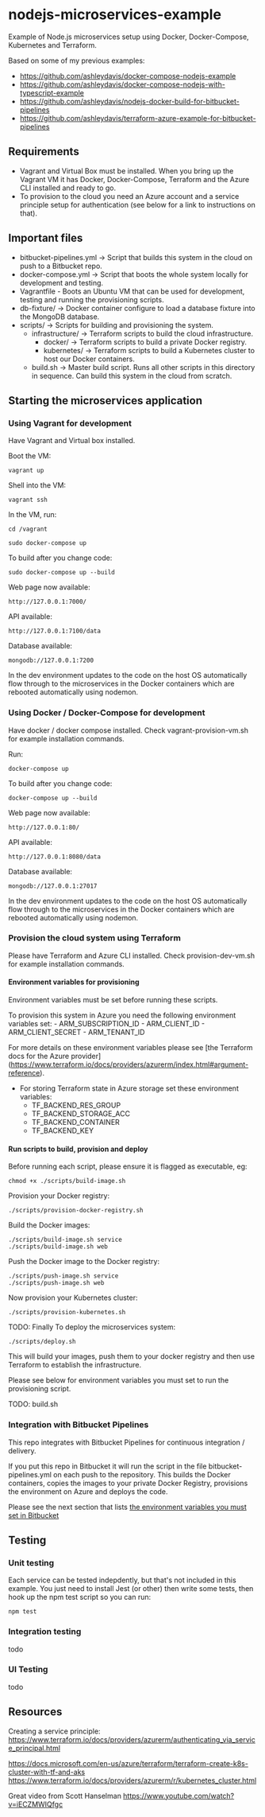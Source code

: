 # nodejs-microservices-example

Example of Node.js microservices setup using Docker, Docker-Compose, Kubernetes and Terraform.

Based on some of my previous examples:

- https://github.com/ashleydavis/docker-compose-nodejs-example
- https://github.com/ashleydavis/docker-compose-nodejs-with-typescript-example
- https://github.com/ashleydavis/nodejs-docker-build-for-bitbucket-pipelines
- https://github.com/ashleydavis/terraform-azure-example-for-bitbucket-pipelines

## Requirements

- Vagrant and Virtual Box must be installed. When you bring up the Vagrant VM it has Docker, Docker-Compose, Terraform and the Azure CLI installed and ready to go.
- To provision to the cloud you need an Azure account and a service principle setup for authentication (see below for a link to instructions on that).

## Important files

- bitbucket-pipelines.yml -> Script that builds this system in the cloud on push to a Bitbucket repo.
- docker-compose.yml -> Script that boots the whole system locally for development and testing.
- Vagrantfile - Boots an Ubuntu VM that can be used for development, testing and running the provisioning scripts.
- db-fixture/           -> Docker container configure to load a database fixture into the MongoDB database.
- scripts/              -> Scripts for building and provisioning the system.
    - infrastructure/   -> Terraform scripts to build the cloud infrastructure.
        - docker/       -> Terraform scripts to build a private Docker registry.
        - kubernetes/   -> Terraform scripts to build a Kubernetes cluster to host our Docker containers.
    - build.sh          -> Master build script. Runs all other scripts in this directory in sequence. Can build this system in the cloud from scratch.

## Starting the microservices application

### Using Vagrant for development

Have Vagrant and Virtual box installed.

Boot the VM:

    vagrant up

Shell into the VM:

    vagrant ssh

In the VM, run:

    cd /vagrant

    sudo docker-compose up

To build after you change code:

    sudo docker-compose up --build

Web page now available:

    http://127.0.0.1:7000/

API available:

    http://127.0.0.1:7100/data

Database available:

    mongodb://127.0.0.1:7200

In the dev environment updates to the code on the host OS automatically flow through to the microservices in the Docker containers which are rebooted automatically using nodemon.

### Using Docker / Docker-Compose for development

Have docker / docker compose installed.
Check vagrant-provision-vm.sh for example installation commands.

Run:

    docker-compose up

To build after you change code:

    docker-compose up --build

Web page now available:

    http://127.0.0.1:80/

API available:

    http://127.0.0.1:8080/data

Database available:

    mongodb://127.0.0.1:27017

In the dev environment updates to the code on the host OS automatically flow through to the microservices in the Docker containers which are rebooted automatically using nodemon.

### Provision the cloud system using Terraform

Please have Terraform and Azure CLI installed.
Check provision-dev-vm.sh for example installation commands.

#### Environment variables for provisioning

Environment variables must be set before running these scripts.

To provision this system in Azure you need the following environment variables set:
    - ARM_SUBSCRIPTION_ID
    - ARM_CLIENT_ID
    - ARM_CLIENT_SECRET 
    - ARM_TENANT_ID

For more details on these environment variables please see [the Terraform docs for the Azure provider]  (https://www.terraform.io/docs/providers/azurerm/index.html#argument-reference).

- For storing Terraform state in Azure storage set these environment variables:
    - TF_BACKEND_RES_GROUP
    - TF_BACKEND_STORAGE_ACC
    - TF_BACKEND_CONTAINER
    - TF_BACKEND_KEY

#### Run scripts to build, provision and deploy

Before running each script, please ensure it is flagged as executable, eg:

    chmod +x ./scripts/build-image.sh

Provision your Docker registry:

    ./scripts/provision-docker-registry.sh

Build the Docker images:

    ./scripts/build-image.sh service
    ./scripts/build-image.sh web

Push the Docker image to the Docker registry:

    ./scripts/push-image.sh service
    ./scripts/push-image.sh web

Now provision your Kubernetes cluster:

    ./scripts/provision-kubernetes.sh

TODO: Finally To deploy the microservices system:

    ./scripts/deploy.sh

This will build your images, push them to your docker registry and then use Terraform to establish the infrastructure.

Please see below for environment variables you must set to run the provisioning script.

TODO: build.sh

### Integration with Bitbucket Pipelines

This repo integrates with Bitbucket Pipelines for continuous integration / delivery.

If you put this repo in Bitbucket it will run the script in the file bitbucket-pipelines.yml on each push to the repository. This builds the Docker containers, copies the images to your private Docker Registry, provisions the environment on Azure and deploys the code.

Please see the next section that lists [the environment variables you must set in Bitbucket](https://confluence.atlassian.com/bitbucket/variables-in-pipelines-794502608.html)




## Testing

### Unit testing

Each service can be tested indepdently, but that's not included in this example.
You just need to install Jest (or other) then write some tests, then hook up the npm test script so you can run:

    npm test

### Integration testing

todo

### UI Testing

todo

## Resources

Creating a service principle:
https://www.terraform.io/docs/providers/azurerm/authenticating_via_service_principal.html

https://docs.microsoft.com/en-us/azure/terraform/terraform-create-k8s-cluster-with-tf-and-aks
https://www.terraform.io/docs/providers/azurerm/r/kubernetes_cluster.html

Great video from Scott Hanselman
https://www.youtube.com/watch?v=iECZMWIQfgc